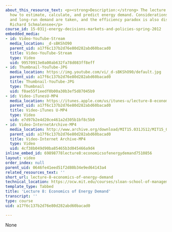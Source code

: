 ```yaml
---
about_this_resource_text: <p><strong>Description:</strong> The lecture focuses on
  how to estimate, calculate, and predict energy demand. Considerations for short-run
  and long-run demand are taken, and the efficiency paradox is also discussed.</p>  <p><strong>Instructor:</strong>
  Richard Schmalensee</p>
course_id: 15-031j-energy-decisions-markets-and-policies-spring-2012
embedded_media:
- id: Video-YouTube-Stream
  media_location: _d-sBKShO90
  parent_uid: a17f6c137b2d76e80d282abd60bacad0
  title: Video-YouTube-Stream
  type: Video
  uid: 99570913e0a00ab632fa78d083ff8eff
- id: Thumbnail-YouTube-JPG
  media_location: https://img.youtube.com/vi/_d-sBKShO90/default.jpg
  parent_uid: a17f6c137b2d76e80d282abd60bacad0
  title: Thumbnail-YouTube-JPG
  type: Thumbnail
  uid: f0ae55f1eedf0b00a30b3ef5d87045b9
- id: Video-iTunesU-MP4
  media_location: https://itunes.apple.com/us/itunes-u/lecture-8-economics-energy/id609039736?i=134212568
  parent_uid: a17f6c137b2d76e80d282abd60bacad0
  title: Video-iTunes U-MP4
  type: Video
  uid: e7d97b2e4d20ce461a2d305b1bf8c5b9
- id: Video-InternetArchive-MP4
  media_location: http://www.archive.org/download/MIT15.031JS12/MIT15_031JS12_lec08_300k.mp4
  parent_uid: a17f6c137b2d76e80d282abd60bacad0
  title: Video-Internet Archive-MP4
  type: Video
  uid: 4cf38b049d90ba85465b3d045466a9d4
inline_embed_id: 69898778lecture8:economicsofenergydemand7510856
layout: video
order_index: null
parent_uid: 0646fe41eed51f2d80b34e9ed64143a4
related_resources_text: ''
short_url: lecture-8-economics-of-energy-demand
technical_location: https://ocw.mit.edu/courses/sloan-school-of-management/15-031j-energy-decisions-markets-and-policies-spring-2012/video-lectures/lecture-8-economics-of-energy-demand
template_type: Tabbed
title: 'Lecture 8: Economics of Energy Demand'
transcript: ''
type: course
uid: a17f6c137b2d76e80d282abd60bacad0

---
```

None
